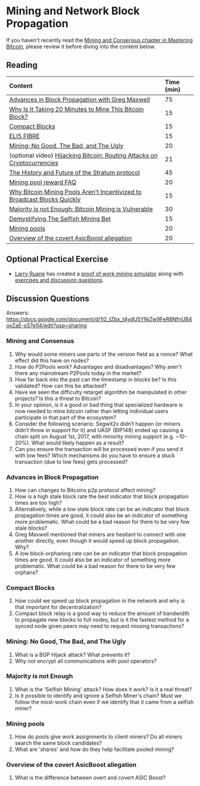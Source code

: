 # Mining and Network Block Propagation

If you haven't recently read the [Mining and Consensus chapter in Mastering Bitcoin](https://github.com/bitcoinbook/bitcoinbook/blob/77b91b1949e2c03a36c395586a44dac20ec41533/ch10.asciidoc), please review it before diving into the content below.

## Reading

| Content | Time \(min\) |
| :--- | :--- |
| [Advances in Block Propagation with Greg Maxwell](https://btctranscripts.com/greg-maxwell/2017-11-27-gmaxwell-advances-in-block-propagation/) | 75 |
| [Why Is It Taking 20 Minutes to Mine This Bitcoin Block?](http://r6.ca/blog/20180225T160548Z.html) | 15 |
| [Compact Blocks](https://bitcoincore.org/en/2016/06/07/compact-blocks-faq/) | 15 |
| [ELI5 FIBRE](https://bitcoin.stackexchange.com/a/56494) | 15 |
| [Mining: No Good, The Bad, and The Ugly](https://btctranscripts.com/magicalcryptoconference/2019/the-state-of-bitcoin-mining/) | 20 |
| \(optional video\) [Hijacking Bitcoin: Routing Attacks on Cryptocurrencies](https://www.youtube.com/watch?v=4rTp37nJzGs) | 21 |
| [The History and Future of the Stratum protocol](https://docsend.com/view/szk48syby33q28zq) | 45 |
| [Mining pool reward FAQ](https://en.bitcoin.it/wiki/Mining_pool_reward_FAQ) | 20 |
| [Why Bitcoin Mining Pools Aren't Incentivized to Broadcast Blocks Quickly](https://bitcoinmagazine.com/articles/why-bitcoin-mining-pools-aren-t-incentivized-to-broadcast-blocks-quickly-1475249510/) | 15 |
| [Majority is not Enough: Bitcoin Mining is Vulnerable](https://www.cs.cornell.edu/~ie53/publications/btcProcFC.pdf) | 30 |
| [Demystifying The Selfish Mining Bet](https://eklitzke.org/demystifying-the-selfish-mining-bet) | 15 |
| [Mining pools](https://en.wikipedia.org/wiki/Mining_pool) | 20 |
| [Overview of the covert AsicBoost allegation](https://blog.bitmex.com/an-overview-of-the-covert-asicboost-allegation-2/) | 20 |

## Optional Practical Exercise

- [Larry Ruane](https://github.com/LarryRuane) has created a [proof of work mining simulator](https://github.com/LarryRuane/minesim) along with [exercises and discussion questions](https://github.com/LarryRuane/minesim#exercises-discussion-questions).

## Discussion Questions

Answers: https://docs.google.com/document/d/1I2_tZbx_t4ydU5YNiZw9FeR8NfnUB4oxZaE-sS7e1l4/edit?usp=sharing

### Mining and Consensus

1. Why would some miners use parts of the version field as a nonce? What effect did this have on nodes?
2. How do P2Pools work? Advantages and disadvantages? Why aren't there any mainstream P2Pools today in the market?
3. How far back into the past can the timestamp in blocks be? Is this validated? How can this be attacked?
4. Have we seen the difficulty retarget algorithm be manipulated in other projects? Is this a threat to Bitcoin?
5. In your opinion, is it a good or bad thing that specialized hardware is now needed to mine bitcoin rather than letting individual users participate in that part of the ecosystem?
6. Consider the following scenario: Segwit2x didn’t happen \(or miners didn’t throw in support for it\) and UASF \(BIP148\) ended up causing a chain split on August 1st, 2017, with minority mining support \(e.g. ~10-20%\). What would likely happen as a result?
7. Can you ensure the transaction will be processed even if you send it with low fees? Which mechanisms do you have to ensure a stuck transaction (due to low fees) gets processed?

### Advances in Block Propagation

1. How can changes to Bitcoins p2p protocol affect mining?
1. How is a high stale block rate the best indicator that block propagation times are too high?
1. Alternatively, while a low stale block rate can be an indicator that block propagation times are good, it could also be an indicator of something more problematic. What could be a bad reason for there to be very few stale blocks?
1. Greg Maxwell mentioned that miners are hesitant to connect with one another directly, even though it would speed up block propagation. Why?
1. A low block-orphaning rate can be an indicator that block propagation times are good. It could also be an indicator of something more problematic. What could be a bad reason for there to be very few orphans?

### Compact Blocks

1. How could we speed up block propagation in the network and why is that important for decentralization?
2. Compact block relay is a good way to reduce the amount of bandwidth to propagate new blocks to full nodes, but is it the fastest method for a synced node given peers may need to request missing transactions?

### Mining: No Good, The Bad, and The Ugly

1. What is a BGP Hijack attack? What prevents it? 
2. Why not encrypt all communications with pool operators?

### Majority is not Enough

1. What is the 'Selfish Mining' attack? How does it work? Is it a real threat?
2. Is it possible to identify and ignore a Selfish Miner's chain? Must we follow the most-work chain even if we identify that it came from a selfish miner?

### Mining pools

1. How do pools give work assignments to client miners? Do all miners search the same block candidates?
2. What are 'shares' and how do they help facilitate pooled mining?

### Overview of the covert AsicBoost allegation

1. What is the difference between overt and covert ASIC Boost?
